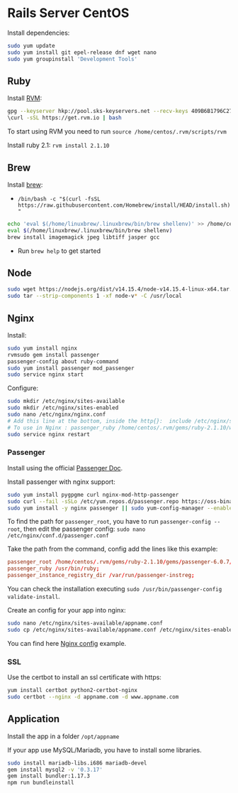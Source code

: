 # Rails Server CentOS

Install dependencies:

```sh 
sudo yum update
sudo yum install git epel-release dnf wget nano
sudo yum groupinstall 'Development Tools'
```


## Ruby

Install [RVM](https://rvm.io/rvm/install):

```sh
gpg --keyserver hkp://pool.sks-keyservers.net --recv-keys 409B6B1796C275462A1703113804BB82D39DC0E3 7D2BAF1CF37B13E2069D6956105BD0E739499BDB
\curl -sSL https://get.rvm.io | bash
```
To start using RVM you need to run `source /home/centos/.rvm/scripts/rvm`

Install ruby 2.1: `rvm install 2.1.10`

## Brew

Install [brew](https://docs.brew.sh/Homebrew-on-Linux):
* `/bin/bash -c "$(curl -fsSL https://raw.githubusercontent.com/Homebrew/install/HEAD/install.sh)"`

```sh
echo 'eval $(/home/linuxbrew/.linuxbrew/bin/brew shellenv)' >> /home/centos/.bash_profile
eval $(/home/linuxbrew/.linuxbrew/bin/brew shellenv)
brew install imagemagick jpeg libtiff jasper gcc
```
- Run `brew help` to get started

## Node

```sh
sudo wget https://nodejs.org/dist/v14.15.4/node-v14.15.4-linux-x64.tar.xz
sudo tar --strip-components 1 -xf node-v* -C /usr/local
```

## Nginx

Install:
```sh
sudo yum install nginx
rvmsudo gem install passenger
passenger-config about ruby-command
sudo yum install passenger mod_passenger
sudo service nginx start
```

Configure:
```sh
sudo mkdir /etc/nginx/sites-available
sudo mkdir /etc/nginx/sites-enabled
sudo nano /etc/nginx/nginx.conf
# Add this line at the bottom, inside the http{}:  include /etc/nginx/sites-enabled/*;
# To use in Nginx : passenger_ruby /home/centos/.rvm/gems/ruby-2.1.10/wrappers/ruby
sudo service nginx restart
```


### Passenger 

Install using the official [Passenger Doc](https://www.phusionpassenger.com/library/install/nginx/install/oss/el7/).

Install passenger with nginx support:
```sh
sudo yum install pygpgme curl nginx-mod-http-passenger
sudo curl --fail -sSLo /etc/yum.repos.d/passenger.repo https://oss-binaries.phusionpassenger.com/yum/definitions/el-passenger.repo
sudo yum install -y nginx passenger || sudo yum-config-manager --enable cr && sudo yum install -y nginx passenger
```


To find the path for `passenger_root`, you have to run `passenger-config --root`, 
then edit the passenger config: `sudo nano /etc/nginx/conf.d/passenger.conf`

Take the path from the command, config add the lines like this example: 
```conf
passenger_root /home/centos/.rvm/gems/ruby-2.1.10/gems/passenger-6.0.7/locations.ini;
passenger_ruby /usr/bin/ruby;
passenger_instance_registry_dir /var/run/passenger-instreg;
```

You can check the installation executing `sudo /usr/bin/passenger-config validate-install`.


Create an config for your app into nginx:
```sh
sudo nano /etc/nginx/sites-available/appname.conf
sudo cp /etc/nginx/sites-available/appname.conf /etc/nginx/sites-enabled/appname.conf
```

You can find here [Nginx config](../files/appname.com.conf) example.


### SSL

Use the certbot to install an ssl certificate with https:
```sh
yum install certbot python2-certbot-nginx
sudo certbot --nginx -d appname.com -d www.appname.com
```

## Application

Install the app in a folder `/opt/appname`

If your app use MySQL/Mariadb, you have to install some libraries.
```sh
sudo install mariadb-libs.i686 mariadb-devel
gem install mysql2 -v '0.3.17'
gem install bundler:1.17.3
npm run bundleinstall
```
